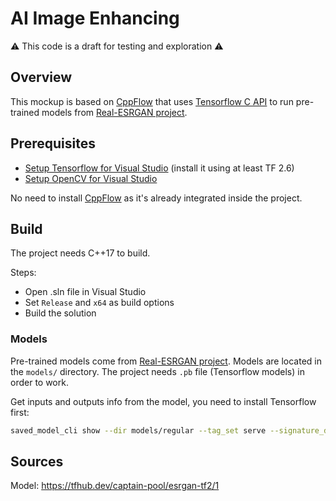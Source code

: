 # AI Image Enhancing

⚠️ This code is a draft for testing and exploration ⚠️

## Overview

This mockup is based on [CppFlow](https://github.com/serizba/cppflow) that uses [Tensorflow C API](https://www.tensorflow.org/install/lang_c) to run pre-trained models from [Real-ESRGAN project](https://github.com/xinntao/Real-ESRGAN).

## Prerequisites
- [Setup Tensorflow for Visual Studio](http://iamsurya.com/using-libtensorflow-dlls-in-a-visual-studio-project/) (install it using at least TF 2.6)
- [Setup OpenCV for Visual Studio](https://www.youtube.com/watch?v=unSce_GPwto)

No need to install [CppFlow](https://github.com/serizba/cppflow) as it's already integrated inside the project.

## Build

The project needs C++17 to build.

Steps:
- Open .sln file in Visual Studio
- Set `Release` and `x64` as build options
- Build the solution

### Models

Pre-trained models come from [Real-ESRGAN project](https://github.com/xinntao/Real-ESRGAN).
Models are located in the `models/` directory. The project needs `.pb` file (Tensorflow models) in order to work.

Get inputs and outputs info from the model, you need to install Tensorflow first:
```bash
saved_model_cli show --dir models/regular --tag_set serve --signature_def serving_default
```

## Sources

Model: https://tfhub.dev/captain-pool/esrgan-tf2/1
